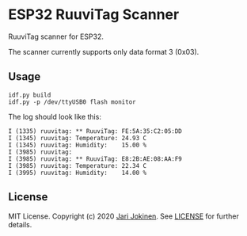 # ESP32 RuuviTag Scanner

RuuviTag scanner for ESP32.

The scanner currently supports only data format 3 (0x03).

## Usage

    idf.py build
    idf.py -p /dev/ttyUSB0 flash monitor

The log should look like this:

    I (1335) ruuvitag: ** RuuviTag: FE:5A:35:C2:05:DD
    I (1345) ruuvitag: Temperature: 24.93 C
    I (1345) ruuvitag: Humidity:    15.00 %
    I (3985) ruuvitag: 
    I (3985) ruuvitag: ** RuuviTag: E8:2B:AE:08:AA:F9
    I (3985) ruuvitag: Temperature: 22.34 C
    I (3995) ruuvitag: Humidity:    14.00 %

## License

MIT License. Copyright (c) 2020 [Jari Jokinen](https://jarijokinen.com).  See
[LICENSE](https://github.com/jarijokinen/esp32-examples/blob/master/LICENSE.txt)
for further details.
